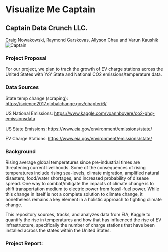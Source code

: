 # Visualize Me Captain
## Captain Data Crunch LLC.
Craig Nowakowski, Raymond Garskovas, Allyson Chau and Varun Kaushik
![Captain](https://i2.wp.com/boingboing.net/wp-content/uploads/2015/07/captaincrunch.jpg?w=1600&ssl=1)

### Project Proposal
For our project, we plan to track the growth of EV charge stations across the United States with YoY State and National CO2 emissions/temperature data. 

### Data Sources
State temp change (scraping): https://science2017.globalchange.gov/chapter/6/

US National Emissions: https://www.kaggle.com/yoannboyere/co2-ghg-emissionsdata

US State Emissions: https://www.eia.gov/environment/emissions/state/

EV Charge Stations: https://www.eia.gov/environment/emissions/state/

### Background
Rising average global temperatures since pre-industrial times are threatening current livelihoods. Some of the consequences of rising temperatures include rising sea-levels, climate migration, amplified natural disasters, food/water shortages, and increased probability of disease spread. One way to combat/mitigate the impacts of climate change is to shift transportation medium to electric power from fossil-fuel power. While this change in itself is not a complete solution to climate change, it nonetheless remains a key element in a holistic approach to fighting climate change. 

This repository sources, tracks, and analyzes data from EIA, Kaggle to quantify the rise in temperatures and how that has influenced the rise of EV infrastructure, specifically the number of charge stations that have been installed across the states within the United States.  

### Project Report:



